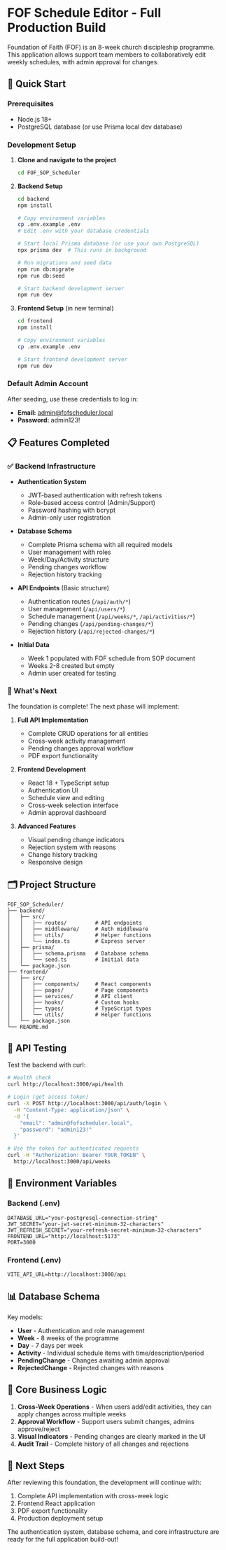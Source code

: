 # FOF Schedule Editor - Full Production Build

Foundation of Faith (FOF) is an 8-week church discipleship programme. This application allows support team members to collaboratively edit weekly schedules, with admin approval for changes.

## 🚀 Quick Start

### Prerequisites
- Node.js 18+
- PostgreSQL database (or use Prisma local dev database)

### Development Setup

1. **Clone and navigate to the project**
   ```bash
   cd FOF_SOP_Scheduler
   ```

2. **Backend Setup**
   ```bash
   cd backend
   npm install

   # Copy environment variables
   cp .env.example .env
   # Edit .env with your database credentials

   # Start local Prisma database (or use your own PostgreSQL)
   npx prisma dev  # This runs in background

   # Run migrations and seed data
   npm run db:migrate
   npm run db:seed

   # Start backend development server
   npm run dev
   ```

3. **Frontend Setup** (in new terminal)
   ```bash
   cd frontend
   npm install

   # Copy environment variables
   cp .env.example .env

   # Start frontend development server
   npm run dev
   ```

### Default Admin Account
After seeding, use these credentials to log in:
- **Email:** admin@fofscheduler.local
- **Password:** admin123!

## 📋 Features Completed

### ✅ Backend Infrastructure
- **Authentication System**
  - JWT-based authentication with refresh tokens
  - Role-based access control (Admin/Support)
  - Password hashing with bcrypt
  - Admin-only user registration

- **Database Schema**
  - Complete Prisma schema with all required models
  - User management with roles
  - Week/Day/Activity structure
  - Pending changes workflow
  - Rejection history tracking

- **API Endpoints** (Basic structure)
  - Authentication routes (`/api/auth/*`)
  - User management (`/api/users/*`)
  - Schedule management (`/api/weeks/*`, `/api/activities/*`)
  - Pending changes (`/api/pending-changes/*`)
  - Rejection history (`/api/rejected-changes/*`)

- **Initial Data**
  - Week 1 populated with FOF schedule from SOP document
  - Weeks 2-8 created but empty
  - Admin user created for testing

### 🚧 What's Next

The foundation is complete! The next phase will implement:

1. **Full API Implementation**
   - Complete CRUD operations for all entities
   - Cross-week activity management
   - Pending changes approval workflow
   - PDF export functionality

2. **Frontend Development**
   - React 18 + TypeScript setup
   - Authentication UI
   - Schedule view and editing
   - Cross-week selection interface
   - Admin approval dashboard

3. **Advanced Features**
   - Visual pending change indicators
   - Rejection system with reasons
   - Change history tracking
   - Responsive design

## 🗂 Project Structure

```
FOF_SOP_Scheduler/
├── backend/
│   ├── src/
│   │   ├── routes/         # API endpoints
│   │   ├── middleware/     # Auth middleware
│   │   ├── utils/          # Helper functions
│   │   └── index.ts        # Express server
│   ├── prisma/
│   │   ├── schema.prisma   # Database schema
│   │   └── seed.ts         # Initial data
│   └── package.json
├── frontend/
│   ├── src/
│   │   ├── components/     # React components
│   │   ├── pages/          # Page components
│   │   ├── services/       # API client
│   │   ├── hooks/          # Custom hooks
│   │   ├── types/          # TypeScript types
│   │   └── utils/          # Helper functions
│   └── package.json
└── README.md
```

## 🧪 API Testing

Test the backend with curl:

```bash
# Health check
curl http://localhost:3000/api/health

# Login (get access token)
curl -X POST http://localhost:3000/api/auth/login \
  -H "Content-Type: application/json" \
  -d '{
    "email": "admin@fofscheduler.local",
    "password": "admin123!"
  }'

# Use the token for authenticated requests
curl -H "Authorization: Bearer YOUR_TOKEN" \
  http://localhost:3000/api/weeks
```

## 🔑 Environment Variables

### Backend (.env)
```env
DATABASE_URL="your-postgresql-connection-string"
JWT_SECRET="your-jwt-secret-minimum-32-characters"
JWT_REFRESH_SECRET="your-refresh-secret-minimum-32-characters"
FRONTEND_URL="http://localhost:5173"
PORT=3000
```

### Frontend (.env)
```env
VITE_API_URL=http://localhost:3000/api
```

## 📊 Database Schema

Key models:
- **User** - Authentication and role management
- **Week** - 8 weeks of the programme
- **Day** - 7 days per week
- **Activity** - Individual schedule items with time/description/period
- **PendingChange** - Changes awaiting admin approval
- **RejectedChange** - Rejected changes with reasons

## 🎯 Core Business Logic

1. **Cross-Week Operations** - When users add/edit activities, they can apply changes across multiple weeks
2. **Approval Workflow** - Support users submit changes, admins approve/reject
3. **Visual Indicators** - Pending changes are clearly marked in the UI
4. **Audit Trail** - Complete history of all changes and rejections

## 🚀 Next Steps

After reviewing this foundation, the development will continue with:
1. Complete API implementation with cross-week logic
2. Frontend React application
3. PDF export functionality
4. Production deployment setup

The authentication system, database schema, and core infrastructure are ready for the full application build-out!